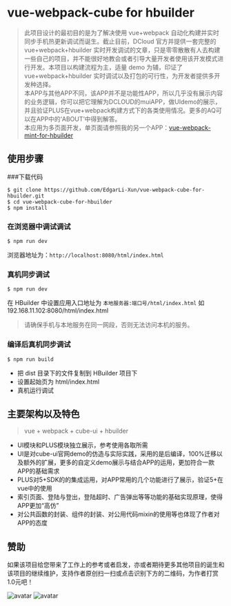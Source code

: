 # vue-webpack-cube for hbuilder

> 此项目设计的最初目的是为了解决使用 vue+webpack 自动化构建并实时同步手机热更新调试而诞生。截止目前，DCloud 官方并提供一套完整的 vue+webpack+hbuilder 实时开发调试的文章，只是零零散散有人去构建一些自己的项目，并不能很好地教会或者引导大量开发者使用该开发模式进行开发。本项目以构建流程为主，适量 demo 为辅，印证了 vue+webpack+hbuilder 实时调试以及打包的可行性，为开发者提供多开发种选择。</br>
本APP与其他APP不同，该APP并不是功能性APP，所以几乎没有展示内容的业务逻辑，你可以把它理解为DCLOUD的muiAPP，做UIdemo的展示，并且验证PLUS在vue+webpack构建方式下的各类使用情况。更多的AQ可以在APP中的‘ABOUT’中得到解答。</br>
本应用为多页面开发，单页面请参照我的另一个APP：[vue-webpack-mint-for-hbuilder](https://github.com/EdgarLi-Xun/vue-webpack-mint-for-hbuilder "vue-webpack-mint-for-hbuilder")

## 使用步骤
###下载代码
```
$ git clone https://github.com/EdgarLi-Xun/vue-webpack-cube-for-hbuilder.git
$ cd vue-webpack-cube-for-hbuilder
$ npm install
```

### 在浏览器中调试调试
```
$ npm run dev
```
浏览器地址为：``http://localhost:8080/html/index.html``

### 真机同步调试
```
$ npm run dev
```
在 HBuilder 中设置应用入口地址为 ``本地服务器:端口号/html/index.html``
如 192.168.11.102:8080/html/index.html
> 请确保手机与本地服务在同一网段，否则无法访问本机的服务。

### 编译后真机同步调试
```
$ npm run build
```
- 把 dist 目录下的文件复制到 HBuilder 项目下
- 设置起始页为 html/index.html
- 真机运行调试

## 主要架构以及特色
> vue + webpack + cube-ui + hbuilder
- UI模块和PLUS模块独立展示，参考使用各取所需
- UI是对cube-ui官网demo的仿造与实际实践，采用的是后编译，100%迁移以及额外的扩展，更多的自定义demo展示与结合APP的运用，更加符合一款APP的基础需求
- PLUS对5+SDK的的集成运用，对APP常用的几个功能进行了展示，验证5+在vue中的使用
- 索引页面、登陆与登出，登陆超时、广告弹出等等功能的基础实现原理，使得APP更加“高仿”
- 对公共函数的封装、组件的封装、对公用代码mixin的使用等也体现了作者对APP的态度

## 赞助
如果该项目给您带来了工作上的参考或者启发，亦或者期待更多其他项目的诞生和该项目的继续维护，支持作者原创扫一扫或点击识别下方的二维码，为作者打赏1.0元吧！

![avatar](http://chuantu.biz/t6/319/1527238314x-1404795840.png)
![avatar](http://chuantu.biz/t6/319/1527238392x-1404793017.png)

